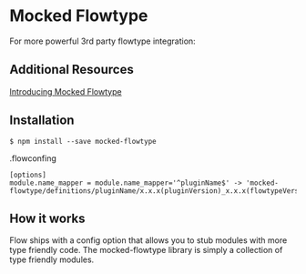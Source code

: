 Mocked Flowtype
=========================

For more powerful 3rd party flowtype integration:

## Additional Resources
[Introducing Mocked Flowtype](https://medium.com/p/a990cb26ec8e)  

## Installation
```
$ npm install --save mocked-flowtype
```
.flowconfing
```
[options]
module.name_mapper = module.name_mapper='^pluginName$' -> 'mocked-flowtype/definitions/pluginName/x.x.x(pluginVersion)_x.x.x(flowtypeVersion)'
```

## How it works

Flow ships with a config option that allows you to stub modules with more type friendly code. The mocked-flowtype library is simply a collection of type friendly modules.